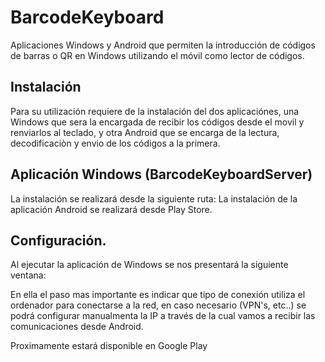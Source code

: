 # BarcodeKeyboard
 Aplicaciones Windows y Android que permiten la introducción de códigos de barras o QR en Windows utilizando el móvil como lector de códigos.
 
 ## Instalación
 Para su utilización requiere de la instalación del dos aplicaciónes, una Windows que sera la encargada de recibir los códigos desde el movil y renviarlos al teclado, y otra Android que se encarga de la lectura, decodificaciòn y envio de los códigos a la primera.
 
 ## Aplicación Windows (BarcodeKeyboardServer)
 
 La instalación se realizará desde la siguiente ruta:
 La instalación de la aplicación Android se realizará desde Play Store.
 
 ## Configuración.
 
 Al ejecutar la aplicación de Windows se nos presentará la siguiente ventana:
 
 En ella el paso mas importante es indicar que tipo de conexión utiliza el ordenador para conectarse a la red, en caso necesario (VPN's, etc..) se podrá configurar manualmenta la IP a través de la cual vamos a recibir las comunicaciones desde Android.
 
 
 


 Proximamente estará disponible en Google Play
 
